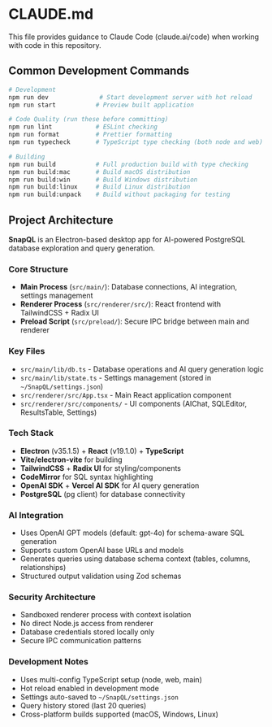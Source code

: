 # CLAUDE.md

This file provides guidance to Claude Code (claude.ai/code) when working with code in this repository.

## Common Development Commands

```bash
# Development
npm run dev              # Start development server with hot reload
npm run start           # Preview built application

# Code Quality (run these before committing)
npm run lint            # ESLint checking
npm run format          # Prettier formatting  
npm run typecheck       # TypeScript type checking (both node and web)

# Building
npm run build           # Full production build with type checking
npm run build:mac       # Build macOS distribution
npm run build:win       # Build Windows distribution
npm run build:linux     # Build Linux distribution
npm run build:unpack    # Build without packaging for testing
```

## Project Architecture

**SnapQL** is an Electron-based desktop app for AI-powered PostgreSQL database exploration and query generation.

### Core Structure
- **Main Process** (`src/main/`): Database connections, AI integration, settings management
- **Renderer Process** (`src/renderer/src/`): React frontend with TailwindCSS + Radix UI
- **Preload Script** (`src/preload/`): Secure IPC bridge between main and renderer

### Key Files
- `src/main/lib/db.ts` - Database operations and AI query generation logic
- `src/main/lib/state.ts` - Settings management (stored in `~/SnapQL/settings.json`)
- `src/renderer/src/App.tsx` - Main React application component
- `src/renderer/src/components/` - UI components (AIChat, SQLEditor, ResultsTable, Settings)

### Tech Stack
- **Electron** (v35.1.5) + **React** (v19.1.0) + **TypeScript**
- **Vite/electron-vite** for building
- **TailwindCSS** + **Radix UI** for styling/components
- **CodeMirror** for SQL syntax highlighting
- **OpenAI SDK** + **Vercel AI SDK** for AI query generation
- **PostgreSQL** (pg client) for database connectivity

### AI Integration
- Uses OpenAI GPT models (default: gpt-4o) for schema-aware SQL generation
- Supports custom OpenAI base URLs and models
- Generates queries using database schema context (tables, columns, relationships)
- Structured output validation using Zod schemas

### Security Architecture
- Sandboxed renderer process with context isolation
- No direct Node.js access from renderer
- Database credentials stored locally only
- Secure IPC communication patterns

### Development Notes
- Uses multi-config TypeScript setup (node, web, main)
- Hot reload enabled in development mode
- Settings auto-saved to `~/SnapQL/settings.json`
- Query history stored (last 20 queries)
- Cross-platform builds supported (macOS, Windows, Linux)